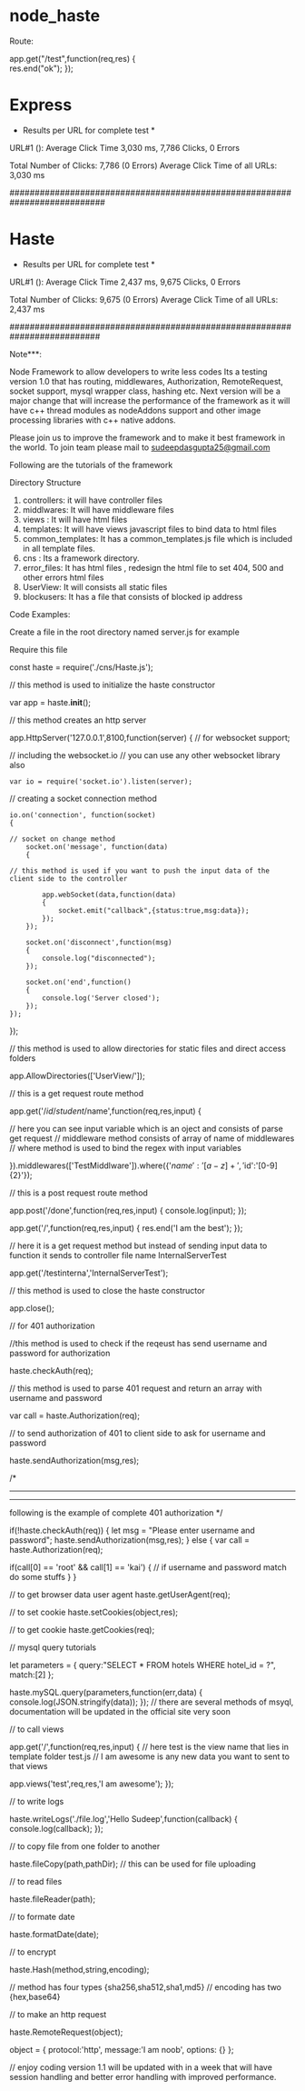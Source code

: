 # node_haste

Route:

app.get("/test",function(req,res)
{	
	res.end("ok");
});

# Express

* Results per URL for complete test *

URL#1 (): Average Click Time 3,030 ms, 7,786 Clicks, 0 Errors 

Total Number of Clicks: 7,786 (0 Errors)
Average Click Time of all URLs: 3,030 ms 

###########################################################################

# Haste

* Results per URL for complete test *

URL#1 (): Average Click Time 2,437 ms, 9,675 Clicks, 0 Errors 

Total Number of Clicks: 9,675 (0 Errors)
Average Click Time of all URLs: 2,437 ms 

##########################################################################

Note***: 

Node Framework to allow developers to write less codes
Its a testing version 1.0 that has routing, middlewares, Authorization, RemoteRequest, socket support, mysql wrapper class, hashing etc.
Next version will be a major change that will increase the performance of the framework as it will have c++ thread modules as nodeAddons support
and other image processing libraries with c++ native addons.

Please join us to improve the framework and to make it best framework in the world.
To join team please mail to sudeepdasgupta25@gmail.com

Following are the tutorials of the framework

Directory Structure

1) controllers: it will have controller files
2) middlwares: It will have middleware files
3) views : It will have html files
4) templates: It will have views javascript files to bind data to html files
5) common_templates: It has a common_templates.js file which is included in all template files.
6) cns : Its a framework directory.
7) error_files: It has html files , redesign the html file to set 404, 500 and other errors html files
8) UserView: It will consists all static files
9) blockusers: It has a file that consists of blocked ip address

Code Examples:

Create a file in the root directory named server.js for example

Require this file

const haste = require('./cns/Haste.js');

// this method is used to initialize the haste constructor

var app = haste.__init__();

// this method creates an http server

app.HttpServer('127.0.0.1',8100,function(server)
{
  // for websocket support;
   
  // including the websocket.io
  // you can use any other websocket library also
  
	var io = require('socket.io').listen(server);
  
  // creating a socket connection method
  
	io.on('connection', function(socket)
	{
  
    // socket on change method
		socket.on('message', function(data)
		{
    
    // this method is used if you want to push the input data of the client side to the controller
    
			app.webSocket(data,function(data)
			{
				socket.emit("callback",{status:true,msg:data});
			});
		});

		socket.on('disconnect',function(msg)
	    {
	    	console.log("disconnected");
	    });

	    socket.on('end',function()
	    {
	    	console.log('Server closed');
	    });
	});
});

// this method is used to allow directories for static files and direct access folders

app.AllowDirectories(['UserView/']);

// this is a get request route method

app.get('/$id/student/$name',function(req,res,input)
{

  // here you can see input variable which is an oject and consists of parse get request
 // middleware method consists of array of name of middlewares
 // where method is used to bind the regex with input variables
 
}).middlewares(['TestMiddlware']).where({'$name':'[a-z]+','$id':'[0-9]{2}'});

// this is a post request route method

app.post('/done',function(req,res,input)
{
	console.log(input);
});



app.get('/',function(req,res,input)
{
	res.end('I am the best');
});

// here it is a get request method but instead of sending input data to function it sends to controller file name InternalServerTest

app.get('/testinterna','InternalServerTest');

// this method is used to close the haste constructor

app.close();

// for 401 authorization

//this method is used to check if the reqeust has send username and password for authorization

haste.checkAuth(req);

// this method is used to parse 401 request and return an array with username and password 

var call = haste.Authorization(req);

// to send authorization of 401 to client side to ask for username and password

haste.sendAuthorization(msg,res);

/*
 *****
 ***** 
 following is the example of complete 401 authorization 
*/

if(!haste.checkAuth(req))
{
  let msg = "Please enter username and password";
  haste.sendAuthorization(msg,res);
}
else
{
  var call = haste.Authorization(req);

  if(call[0] == 'root' && call[1] == 'kai') 
  {
    // if username and password match do some stuffs
  }
}

// to get browser data user agent
haste.getUserAgent(req);

// to set cookie
haste.setCookies(object,res);

// to get cookie
haste.getCookies(req);

// mysql query tutorials

let parameters = {
  query:"SELECT * FROM hotels WHERE hotel_id = ?",
  match:[2]
};

haste.mySQL.query(parameters,function(err,data)
{
  console.log(JSON.stringify(data));
});
// there are several methods of msyql, documentation will be updated in the official site very soon

// to call views

app.get('/',function(req,res,input)
{
// here test is the view name that lies in template folder test.js
// I am awesome is any new data you want to sent to that views

  app.views('test',req,res,'I am awesome');
});

// to write logs

haste.writeLogs('./file.log','Hello Sudeep',function(callback)
{
  console.log(callback);
});

// to copy file from one folder to another 

haste.fileCopy(path,pathDir); // this can be used for file uploading

// to read files

haste.fileReader(path);

// to formate date

haste.formatDate(date);

// to encrypt 

haste.Hash(method,string,encoding);

// method has four types {sha256,sha512,sha1,md5}
// encoding has two {hex,base64}

// to make an http request

haste.RemoteRequest(object);

object = {
  protocol:'http',
  message:'I am noob',
  options: {}
};
  
// enjoy coding version 1.1 will be updated with in a week that will have session handling and better error handling with improved performance.
